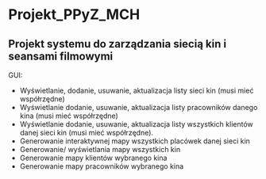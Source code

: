 # Projekt_PPyZ_MCH
## Projekt systemu do zarządzania siecią kin i seansami filmowymi
GUI:
- Wyświetlanie, dodanie, usuwanie, aktualizacja listy sieci kin (musi mieć współrzędne)
- Wyświetlanie dodanie, usuwanie, aktualizacja listy pracowników danego kina (musi mieć współrzędne) 
- Wyświetlanie dodanie, usuwanie, aktualizacja listy wszystkich klientów danej sieci kin (musi mieć współrzędne).
- Generowanie interaktywnej mapy wszystkich placówek danej sieci kin
- Generowanie/ wyświetlania mapy wszystkich kin
- Generowanie mapy klientów wybranego kina
- Generowanie mapy pracowników wybranego kina